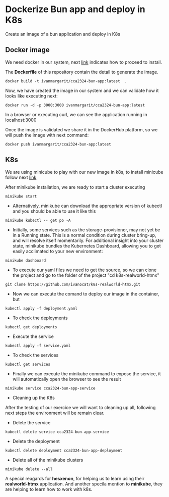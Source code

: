 # Dockerize Bun app and deploy in K8s
Create an image of a bun application and deploy in K8s

## Docker image
We need docker in our system, next [link](https://docs.docker.com/get-docker/) indicates how to proceed to install.

The **Dockerfile** of this repository contain the detail to generate the image.

```
docker build -t ivanmargarit/cca2324-bun-app:latest  .
```

Now, we have created the image in our system and we can validate how it looks like executing next:

```
docker run -d -p 3000:3000 ivanmargarit/cca2324-bun-app:latest
```
In a browser or executing curl, we can see the application running in localhost:3000

Once the image is validated we share it in the DockerHub platform, so we will push the image with next command:

```
docker push ivanmargarit/cca2324-bun-app:latest
```

## K8s 
We are using minicube to play with our new image in k8s, to install minicube follow next [link](https://minikube.sigs.k8s.io/docs/start/)

After minikube installation, we are ready to start a cluster executing 

```
minikube start
```

- Alternatively, minikube can download the appropriate version of kubectl and you should be able to use it like this 

```
minikube kubectl -- get po -A
```

- Initially, some services such as the storage-provisioner, may not yet be in a Running state. This is a normal condition during cluster bring-up, and will resolve itself momentarily. For additional insight into your cluster state, minikube bundles the Kubernetes Dashboard, allowing you to get easily acclimated to your new environment:

```
minikube dashboard
```

- To execute our yaml files we need to get the source, so we can clone the project and go to the folder of the project "cd k8s-realworld-htmx"

```
git clone https://github.com/ivanocat/k8s-realworld-htmx.git
```

- Now we can execute the comand to deploy our image in the container, but 

```
kubectl apply -f deployment.yaml
```

- To check the deployments

```
kubectl get deployments
```

- Execute the service

```
kubectl apply -f service.yaml
```

- To check the services

```
kubectl get services
```

- Finally we can execute the minikube command to expose the service, it will automatically open the browser to see the result

```
minikube service cca2324-bun-app-service
```

- Cleaning up the K8s

After the testing of our exercice we will want to cleaning up all, following next steps the environment will be remain clear.

- Delete the service

```
kubectl delete service cca2324-bun-app-service
```

- Delete the deployment

```
kubectl delete deployment cca2324-bun-app-deployment
```

- Delete all of the minikube clusters

```
minikube delete --all
```

A special reagards for **hesxenon**, for helping us to learn using their **realworld-htmx** application.
And another specila mention to **minikube**, they are helping to learn how to work with k8s.
